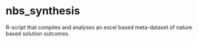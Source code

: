 # nbs_synthesis
R-script that compiles and analyses an excel based meta-dataset of nature based solution outcomes.
